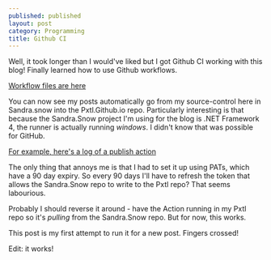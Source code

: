 ```yaml
---
published: published 
layout: post 
category: Programming
title: Github CI
---
```


Well, it took longer than I would've liked but I got Github CI working with this
blog! Finally learned how to use Github workflows.

[Workflow files are
here](https://github.com/Pxtl/Sandra.Snow/tree/master/.github/workflows)

<!--excerpt-->

You can now see my posts automatically go from my source-control here in
Sandra.snow into the Pxtl.Github.io repo.  Particularly interesting is that
because the Sandra.Snow project I'm using for the blog is .NET Framework 4, the
runner is actually running *windows*.  I didn't know that was possible for
GitHub.

[For example, here's a log of a publish
action](https://github.com/Pxtl/Sandra.Snow/actions/runs/6909229230/job/18800147451#logs)

The only thing that annoys me is that I had to set it up using PATs, which have
a 90 day expiry.  So every 90 days I'll have to refresh the token that allows
the Sandra.Snow repo to write to the Pxtl repo?  That seems labourious.

Probably I should reverse it around - have the Action running in my Pxtl repo so
it's *pulling* from the Sandra.Snow repo.  But for now, this works.

This post is my first attempt to run it for a new post.  Fingers crossed!

Edit: it works!